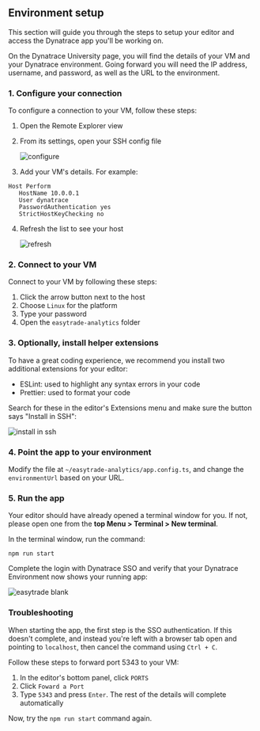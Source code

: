 ## Environment setup

This section will guide you through the steps to setup your editor and access the Dynatrace app you'll be working on.

On the Dynatrace University page, you will find the details of your VM and your Dynatrace environment.
Going forward you will need the IP address, username, and password, as well as the URL to the environment.

### 1. Configure your connection

To configure a connection to your VM, follow these steps:
1. Open the Remote Explorer view
2. From its settings, open your SSH config file

   ![configure](../../assets/images/02_configure.png)

3. Add your VM's details. For example:

```text
Host Perform
   HostName 10.0.0.1
   User dynatrace
   PasswordAuthentication yes
   StrictHostKeyChecking no
```

4. Refresh the list to see your host
   
   ![refresh](../../assets/images/02_refresh.png)

### 2. Connect to your VM

Connect to your VM by following these steps:
1. Click the arrow button next to the host
2. Choose `Linux` for the platform
3. Type your password
4. Open the `easytrade-analytics` folder

### 3. Optionally, install helper extensions

To have a great coding experience, we recommend you install two additional extensions for your editor:
- ESLint: used to highlight any syntax errors in your code
- Prettier: used to format your code

Search for these in the editor's Extensions menu and make sure the button says "Install in SSH":

![install in ssh](../../assets/images/02_install_in_ssh.png)

### 4. Point the app to your environment

Modify the file at `~/easytrade-analytics/app.config.ts`, and change the `environmentUrl` based on your URL.

### 5. Run the app

Your editor should have already opened a terminal window for you. If not, please open one from the **top Menu > Terminal > New terminal**.

In the terminal window, run the command:

```shell
npm run start
```

Complete the login with Dynatrace SSO and verify that your Dynatrace Environment now shows your running app:

![easytrade blank](../../assets/images/02_easytrade_blank.png)

### Troubleshooting

When starting the app, the first step is the SSO authentication. If this doesn't complete, and instead you're left with a browser tab open and pointing to `localhost`, then cancel the command using `Ctrl + C`.

Follow these steps to forward port 5343 to your VM:
1. In the editor's bottom panel, click `PORTS`
2. Click `Foward a Port`
3. Type `5343` and press `Enter`. The rest of the details will complete automatically

Now, try the `npm run start` command again.
